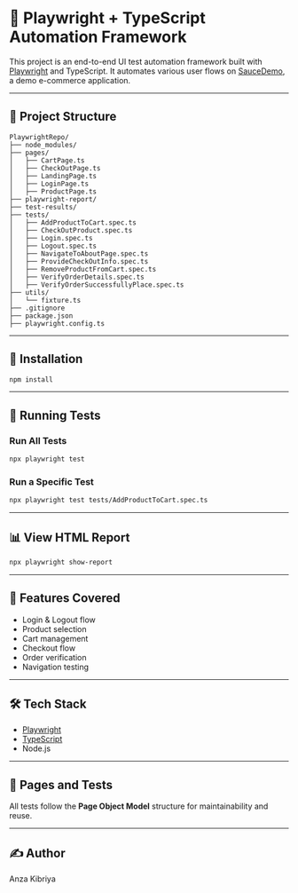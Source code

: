 
# 🧪 Playwright + TypeScript Automation Framework

This project is an end-to-end UI test automation framework built with [Playwright](https://playwright.dev/) and TypeScript. It automates various user flows on [SauceDemo](https://www.saucedemo.com/), a demo e-commerce application.

---

## 📁 Project Structure

```
PlaywrightRepo/
├── node_modules/
├── pages/
│   ├── CartPage.ts
│   ├── CheckOutPage.ts
│   ├── LandingPage.ts
│   ├── LoginPage.ts
│   ├── ProductPage.ts
├── playwright-report/
├── test-results/
├── tests/
│   ├── AddProductToCart.spec.ts
│   ├── CheckOutProduct.spec.ts
│   ├── Login.spec.ts
│   ├── Logout.spec.ts
│   ├── NavigateToAboutPage.spec.ts
│   ├── ProvideCheckOutInfo.spec.ts
│   ├── RemoveProductFromCart.spec.ts
│   ├── VerifyOrderDetails.spec.ts
│   ├── VerifyOrderSuccessfullyPlace.spec.ts
├── utils/
│   └── fixture.ts
├── .gitignore
├── package.json
├── playwright.config.ts
```

---

## 🔧 Installation

```bash
npm install
```

---

## 🚀 Running Tests

### Run All Tests
```bash
npx playwright test
```

### Run a Specific Test
```bash
npx playwright test tests/AddProductToCart.spec.ts
```

---

## 📊 View HTML Report

```bash
npx playwright show-report
```

---

## 🧩 Features Covered

- Login & Logout flow
- Product selection
- Cart management
- Checkout flow
- Order verification
- Navigation testing

---

## 🛠 Tech Stack

- [Playwright](https://playwright.dev/)
- [TypeScript](https://www.typescriptlang.org/)
- Node.js

---

## 📂 Pages and Tests

All tests follow the **Page Object Model** structure for maintainability and reuse.

---

## ✍️ Author

Anza Kibriya
